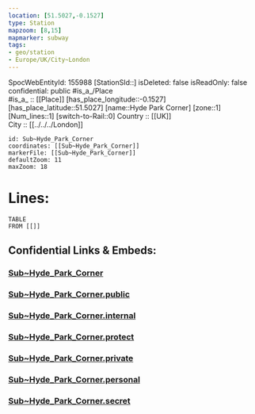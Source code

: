 ```yaml
---
location: [51.5027,-0.1527] 
type: Station 
mapzoom: [8,15] 
mapmarker: subway 
tags:
- geo/station
- Europe/UK/City~London
---
```

SpocWebEntityId: 155988
[StationSId::] 
isDeleted: false
isReadOnly: false
confidential: public
#is_a_/Place  
#is_a_ :: [[Place]] 
[has_place_longitude::-0.1527] 
[has_place_latitude::51.5027] 
[name::Hyde Park Corner] 
[zone::1] 
[Num_lines::1] 
[switch-to-Rail::0] 
Country :: [[UK]]  
City :: [[../../../London]]  


```leaflet
id: Sub~Hyde_Park_Corner
coordinates: [[Sub~Hyde_Park_Corner]] 
markerFile: [[Sub~Hyde_Park_Corner]] 
defaultZoom: 11 
maxZoom: 18
```


# Lines: 
```dataview
TABLE 
FROM [[]] 
```


## Confidential Links & Embeds: 

### [Sub~Hyde_Park_Corner](/_Standards/Earth/Continent/Europe/Europe~North/UK/England/Regions~England/London,Greater/cities~GreaterLondon/Underground/Station/Sub~Hyde_Park_Corner.md) 

### [Sub~Hyde_Park_Corner.public](/_public/Earth/Continent/Europe/Europe~North/UK/England/Regions~England/London,Greater/cities~GreaterLondon/Underground/Station/Sub~Hyde_Park_Corner.public.md) 

### [Sub~Hyde_Park_Corner.internal](/_internal/Earth/Continent/Europe/Europe~North/UK/England/Regions~England/London,Greater/cities~GreaterLondon/Underground/Station/Sub~Hyde_Park_Corner.internal.md) 

### [Sub~Hyde_Park_Corner.protect](/_protect/Earth/Continent/Europe/Europe~North/UK/England/Regions~England/London,Greater/cities~GreaterLondon/Underground/Station/Sub~Hyde_Park_Corner.protect.md) 

### [Sub~Hyde_Park_Corner.private](/_private/Earth/Continent/Europe/Europe~North/UK/England/Regions~England/London,Greater/cities~GreaterLondon/Underground/Station/Sub~Hyde_Park_Corner.private.md) 

### [Sub~Hyde_Park_Corner.personal](/_personal/Earth/Continent/Europe/Europe~North/UK/England/Regions~England/London,Greater/cities~GreaterLondon/Underground/Station/Sub~Hyde_Park_Corner.personal.md) 

### [Sub~Hyde_Park_Corner.secret](/_secret/Earth/Continent/Europe/Europe~North/UK/England/Regions~England/London,Greater/cities~GreaterLondon/Underground/Station/Sub~Hyde_Park_Corner.secret.md)

